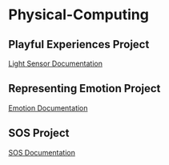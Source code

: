 # Physical-Computing

## Playful Experiences Project
[Light Sensor Documentation](https://github.com/jfeinberg32/Physical-Computing/blob/master/Playful-Experiences-Documentation.md)

## Representing Emotion Project
[Emotion Documentation](https://github.com/jfeinberg32/Physical-Computing/blob/master/Emotion-Documentation.md)

## SOS Project
[SOS Documentation](https://github.com/jfeinberg32/Physical-Computing/blob/master/SOS%20Documentation.md)


